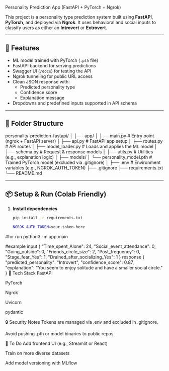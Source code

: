 
Personality Prediction App (FastAPI + PyTorch + Ngrok)

This project is a personality type prediction system built using **FastAPI**, **PyTorch**, and deployed via **Ngrok**. It uses behavioral and social inputs to classify users as either an **Introvert** or **Extrovert**.

---

## 🚀 Features

- ML model trained with PyTorch (`.pth` file)
- FastAPI backend for serving predictions
- Swagger UI (`/docs`) for testing the API
- Ngrok tunneling for public URL access
- Clean JSON response with:
  - Predicted personality type
  - Confidence score
  - Explanation message
- Dropdowns and predefined inputs supported in API schema

---

## 📁 Folder Structure
personality-prediction-fastapi/
│
├── app/
│ ├── main.py # Entry point (ngrok + FastAPI server)
│ ├── api.py # FastAPI app setup
│ ├── routes.py # API routes
│ ├── model_loader.py # Loads and applies the ML model
│ ├── schema.py # Request & response models
│ ├── utils.py # Utilities (e.g., explanation logic)
│
├── models/
│ └── personality_model.pth # Trained PyTorch model (excluded via .gitignore)
│
├── .env # Environment variables (e.g., NGROK_AUTH_TOKEN)
├── .gitignore
├── requirements.txt
└── README.md

---

## 📦 Setup & Run (Colab Friendly)

1. **Install dependencies**
   ```bash
   pip install -r requirements.txt

   NGROK_AUTH_TOKEN=your-token-here
#for run
python3 -m app.main

#example input
{
  "Time_spent_Alone": 24,
  "Social_event_attendance": 0,
  "Going_outside": 0,
  "Friends_circle_size": 2,
  "Post_frequency": 0,
  "Stage_fear_Yes": 1,
  "Drained_after_socializing_Yes": 1
}
response
{
  "predicted_personality": "Introvert",
  "confidence_score": 0.87,
  "explanation": "You seem to enjoy solitude and have a smaller social circle."
}
🧠 Tech Stack
FastAPI

PyTorch

Ngrok

Uvicorn

pydantic

🔒 Security Notes
Tokens are managed via .env and excluded in .gitignore.

Avoid pushing .pth or model binaries to public repos.

📌 To Do
Add frontend UI (e.g., Streamlit or React)

Train on more diverse datasets

Add model versioning with MLflow




